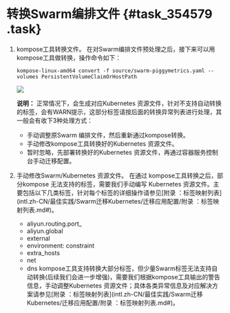# 转换Swarm编排文件 {#task_354579 .task}

1.  kompose工具转换文件。 在对Swarm编排文件预处理之后，接下来可以用kompose工具做转换，操作命令如下：

    ``` {#codeblock_y82_jd1_o7q}
    kompose-linux-amd64 convert -f source/swarm-piggymetrics.yaml --volumes PersistentVolumeClaimOrHostPath
    ```

    ![](http://static-aliyun-doc.oss-cn-hangzhou.aliyuncs.com/assets/img/288310/155954525547978_zh-CN.png)

    **说明：** 正常情况下，会生成对应Kubernetes 资源文件，针对不支持自动转换的标签，会有WARN提示，这部分标签请按后面的转换异常列表进行处理，其一般会有收下3种处理方式：

    -   手动调整原Swarm 编排文件，然后重新通过kompose转换。
    -   手动修改kompose工具转换好的Kubernetes 资源文件。
    -   暂时忽略，先部署转换好的Kubernetes 资源文件，再通过容器服务控制台手动迁移配置。
2.  手动修改Swarm/Kubernetes 资源文件。 在通过 kompose工具转换之后，部分kompose 无法支持的标签，需要我们手动编写 Kubernetes 资源文件。主要包括以下几类标签，针对每个标签的详细操作请参见[附录 ：标签映射列表](intl.zh-CN/最佳实践/Swarm迁移Kubernetes/迁移应用配置/附录 ：标签映射列表.md#)。

    -   aliyun.routing.port\_
    -   aliyun.global
    -   external
    -   environment: constraint
    -   extra\_hosts
    -   net
    -   dns
    kompose工具支持转换大部分标签，但少量Swarm标签无法支持自动转换\(后续我们会进一步增强\)，需要我们根据kompose工具输出的警告信息，手动调整Kubernetes 资源文件；具体各类异常信息及对应解决方案请参见[附录 ：标签映射列表](intl.zh-CN/最佳实践/Swarm迁移Kubernetes/迁移应用配置/附录 ：标签映射列表.md#)。


